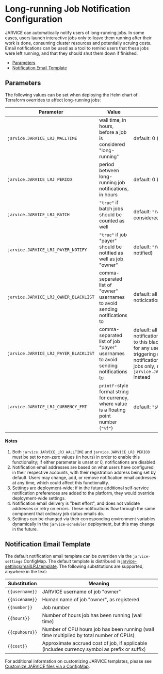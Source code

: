 # Long-running Job Notification Configuration

JARVICE can automatically notify users of long-running jobs.  In some cases, users launch interactive jobs only to leave them running after their work is done, consuming cluster resources and potentially acruing costs.  Email notifications can be used as a tool to remind users that these jobs were left running, and that they should shut them down if finished.

* [Parameters](#parameters)
* [Notification Email Template](#notification-email-template)

## Parameters

The following values can be set when deploying the Helm chart of Terraform overrides to affect long-running jobs:

Parameter|Value|Notes
---|---|---
`jarvice.JARVICE_LRJ_WALLTIME`|wall time, in hours, before a job is considered "long-running"|default: 0 (notifications disabled)
`jarvice.JARVICE_LRJ_PERIOD`|period between long-running job notifications, in hours|default: 0 (notifications disabled)
`jarvice.JARVICE_LRJ_BATCH`|`"true"` if batch jobs should be counted as well|default: `"false"` (only interactive jobs considered for notifications)
`jarvice.JARVICE_LRJ_PAYER_NOTIFY`|`"true"` if job "payer" should be notified as well as job "owner"|default: `"false"` (only job "owner" is notified)
`jarvice.JARVICE_LRJ_OWNER_BLACKLIST`|comma-separated list of "owner" usernames to avoid sending notifications to|default: all "owners" notified if noticications enabled
`jarvice.JARVICE_LRJ_PAYER_BLACKLIST`|comma-separated list of job "payer" usernames to avoid sending notifications to|default: all "payers" notified if notifications enabled; adding a payer to this blacklist will prevent any job for any user on that team from triggering notifications; to suppress notifications for a payer's personal jobs only, use `jarvice.JARVICE_LRJ_OWNER_BLACKLIST` instead
`jarvice.JARVICE_LRJ_CURRENCY_FMT`|`printf`-style format string for currency, where value is a floating point number (`"%f"`)|default: `"$%.2f"`

#### Notes

1. Both `jarvice.JARVICE_LRJ_WALLTIME` and `jarvice.JARVICE_LRJ_PERIOD` must be set to non-zero values (in hours) in order to enable this functionality; if either parameter is unset or 0, notifications are disabled.
2. Notification email addresses are based on what users have configured in their respective accounts, with their registration address being set by default.  Users may change, add, or remove notification email addresses at any time, which could affect this functionality.
3. Settings are deployment-wide; if in the future additional self-service notification preferences are added to the platform, they would override deployment-wide settings.
4. Notification email delivery is "best effort", and does not validate addresses or retry on errors.  These notifications flow through the same component that ordinary job status emails do.
5. Settings can be changed via their corresponding environment variables dynamically in the `jarvice-scheduler` deployment, but this may change in the future.

## Notification Email Template

The default notification email template can be overriden via the `jarvice-settings` ConfigMap.  The default template is distribued in [jarvice-settings/mailLRJ.template](jarvice-settings/mailLRJ.template).  The following substitutions are supported, anywhere in the text:

Substitution|Meaning
---|---
`{{username}}`|JARVICE username of job "owner"
`{{nicename}}`|Human name of job "owner", as registered
`{{number}}`|Job number
`{{hours}}`|Number of hours job has been running (wall time)
`{{cpuhours}}`|Number of CPU hours job has been running (wall time multiplied by total number of CPUs)
`{{cost}}`|Approximate accrued cost of job, if applicable (includes currency symbol as prefix or suffix)

For additional information on customizing JARVICE templates, please see [Customize JARVICE files via a ConfigMap](README.md#customize-jarvice-files-via-a-configmap).

